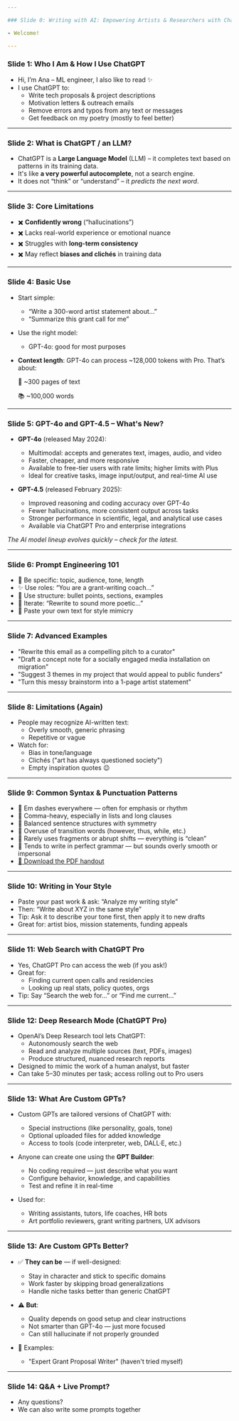 ```yaml
---

### Slide 0: Writing with AI: Empowering Artists & Researchers with ChatGPT

- Welcome!

---
```


### Slide 1: Who I Am & How I Use ChatGPT

- Hi, I’m Ana – ML engineer, I also like to read ✨
- I use ChatGPT to:
  - Write tech proposals & project descriptions
  - Motivation letters & outreach emails
  - Remove errors and typos from any text or messages
  - Get feedback on my poetry (mostly to feel better)
  

---

### Slide 2: What is ChatGPT / an LLM?

- ChatGPT is a **Large Language Model** (LLM) – it completes text based on patterns in its training data.
- It's like **a very powerful autocomplete**, not a search engine.
- It does not “think” or “understand” – it *predicts the next word*.

---

### Slide 3: Core Limitations

- ✖️ **Confidently wrong** (“hallucinations”)
- ✖️ Lacks real-world experience or emotional nuance
- ✖️ Struggles with **long-term consistency**
- ✖️ May reflect **biases and clichés** in training data

---

### Slide 4: Basic Use

- Start simple:
  - “Write a 300-word artist statement about…”
  - “Summarize this grant call for me”
- Use the right model:
  - GPT-4o: good for most purposes
- **Context length**: GPT-4o can process \~128,000 tokens with Pro. That’s about:

  &#x20;   📄 \~300 pages of text

  &#x20;   📚 \~100,000 words

---

### Slide 5: GPT-4o and GPT-4.5 – What's New?

- **GPT-4o** (released May 2024):
  - Multimodal: accepts and generates text, images, audio, and video
  - Faster, cheaper, and more responsive
  - Available to free-tier users with rate limits; higher limits with Plus
  - Ideal for creative tasks, image input/output, and real-time AI use

- **GPT-4.5** (released February 2025):
  - Improved reasoning and coding accuracy over GPT-4o
  - Fewer hallucinations, more consistent output across tasks
  - Stronger performance in scientific, legal, and analytical use cases
  - Available via ChatGPT Pro and enterprise integrations

*The AI model lineup evolves quickly – check for the latest.*

---

### Slide 6: Prompt Engineering 101

- 🧠 Be specific: topic, audience, tone, length
- ✨ Use roles: “You are a grant-writing coach…”
- 📄 Use structure: bullet points, sections, examples
- 🔁 Iterate: “Rewrite to sound more poetic…”
- 🧪 Paste your own text for style mimicry

---

### Slide 7: Advanced Examples

- "Rewrite this email as a compelling pitch to a curator"
- "Draft a concept note for a socially engaged media installation on migration"
- "Suggest 3 themes in my project that would appeal to public funders"
- "Turn this messy brainstorm into a 1-page artist statement"

---

### Slide 8: Limitations (Again)

- People may recognize AI-written text:
  - Overly smooth, generic phrasing
  - Repetitive or vague
- Watch for:
  - Bias in tone/language
  - Clichés ("art has always questioned society")
  - Empty inspiration quotes 😉

---

### Slide 9: Common Syntax & Punctuation Patterns

- 📍 Em dashes everywhere — often for emphasis or rhythm
- 📍 Comma-heavy, especially in lists and long clauses
- 📍 Balanced sentence structures with symmetry
- 📍 Overuse of transition words (however, thus, while, etc.)
- 📍 Rarely uses fragments or abrupt shifts — everything is “clean”
- 📍 Tends to write in perfect grammar — but sounds overly smooth or impersonal
- [📄 Download the PDF handout](Syntax-and-Punctuation-of-ChatGPT.pdf)

---

### Slide 10: Writing in Your Style

- Paste your past work & ask: “Analyze my writing style”
- Then: “Write about XYZ in the same style”
- Tip: Ask it to describe your tone first, then apply it to new drafts
- Great for: artist bios, mission statements, funding appeals

---

### Slide 11: Web Search with ChatGPT Pro

- Yes, ChatGPT Pro can access the web (if you ask!)
- Great for:
  - Finding current open calls and residencies
  - Looking up real stats, policy quotes, orgs
- Tip: Say “Search the web for…” or “Find me current…”

---

### Slide 12: Deep Research Mode (ChatGPT Pro)

- OpenAI’s  Deep Research tool lets ChatGPT:
  - Autonomously search the web
  - Read and analyze multiple sources (text, PDFs, images)
  - Produce structured, nuanced research reports
- Designed to mimic the work of a human analyst, but faster
- Can take 5–30 minutes per task; access rolling out to Pro users

---

### Slide 13: What Are Custom GPTs?

- Custom GPTs are tailored versions of ChatGPT with:
  - Special instructions (like personality, goals, tone)
  - Optional uploaded files for added knowledge
  - Access to tools (code interpreter, web, DALL·E, etc.)

- Anyone can create one using the **GPT Builder**:
  - No coding required — just describe what you want
  - Configure behavior, knowledge, and capabilities
  - Test and refine it in real-time

- Used for:
  - Writing assistants, tutors, life coaches, HR bots
  - Art portfolio reviewers, grant writing partners, UX advisors

---

### Slide 13: Are Custom GPTs Better?

- ✅ **They can be** — if well-designed:
  - Stay in character and stick to specific domains
  - Work faster by skipping broad generalizations
  - Handle niche tasks better than generic ChatGPT

- ⚠️ **But**:
  - Quality depends on good setup and clear instructions
  - Not smarter than GPT-4o — just more focused
  - Can still hallucinate if not properly grounded

- 🧪 Examples:
  - "Expert Grant Proposal Writer" (haven't tried myself)

---

### Slide 14: Q&A + Live Prompt?

- Any questions?
- We can also write some prompts together&#x20;



